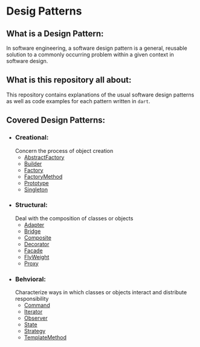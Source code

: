 # Desig Patterns

## What is a Design Pattern:
In software engineering, a software design pattern is a general, reusable solution to a commonly occurring problem within a given context in software design.

## What is this repository all about:
This repository contains explanations of the usual software design patterns as well as code examples for each pattern written in `dart`.

## Covered Design Patterns:
- ### Creational:
    Concern the process of object creation
  - [AbstractFactory](https://github.com/TheUltimateOptimist/Design-Patterns/blob/master/AbstractFactory.md)
  - [Builder](https://github.com/TheUltimateOptimist/Design-Patterns/blob/master/Builder.md)
  - [Factory](https://github.com/TheUltimateOptimist/Design-Patterns/blob/master/Factory.md)
  - [FactoryMethod](https://github.com/TheUltimateOptimist/Design-Patterns/blob/master/FactoryMethod.md)
  - [Prototype](https://github.com/TheUltimateOptimist/Design-Patterns/blob/master/Prototype.md)
  - [Singleton](https://github.com/TheUltimateOptimist/Design-Patterns/blob/master/Singleton.md)
- ### Structural:
    Deal with the composition of classes or objects
  - [Adapter](https://github.com/TheUltimateOptimist/Design-Patterns/blob/master/Adapter.md)
  - [Bridge](https://github.com/TheUltimateOptimist/Design-Patterns/blob/master/Bridge.md)
  - [Composite](https://github.com/TheUltimateOptimist/Design-Patterns/blob/master/Composite.md)
  - [Decorator](https://github.com/TheUltimateOptimist/Design-Patterns/blob/master/Decorator.md)
  - [Facade](https://github.com/TheUltimateOptimist/Design-Patterns/blob/master/Facade.md)
  - [FlyWeight](https://github.com/TheUltimateOptimist/Design-Patterns/blob/master/FlyWeight.md)
  - [Proxy](https://github.com/TheUltimateOptimist/Design-Patterns/blob/master/Proxy.md)
- ### Behvioral:
    Characterize ways in which classes or objects interact and distribute responsibility
  - [Command](https://github.com/TheUltimateOptimist/Design-Patterns/blob/master/Command.md)
  - [Iterator](https://github.com/TheUltimateOptimist/Design-Patterns/blob/master/Iterator.md)
  - [Observer](https://github.com/TheUltimateOptimist/Design-Patterns/blob/master/Observer.md)
  - [State](https://github.com/TheUltimateOptimist/Design-Patterns/blob/master/State.md)
  - [Strategy](https://github.com/TheUltimateOptimist/Design-Patterns/blob/master/Strategy.md)
  - [TemplateMethod](https://github.com/TheUltimateOptimist/Design-Patterns/blob/master/TemplateMethod.md)
